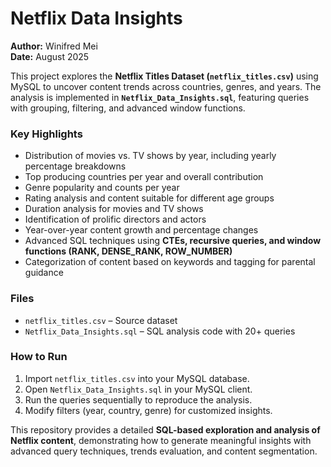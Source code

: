 # Netflix Data Insights

**Author:** Winifred Mei  
**Date:** August 2025

This project explores the **Netflix Titles Dataset (`netflix_titles.csv`)** using MySQL to uncover content trends across countries, genres, and years. The analysis is implemented in **`Netflix_Data_Insights.sql`**, featuring queries with grouping, filtering, and advanced window functions.

### Key Highlights
- Distribution of movies vs. TV shows by year, including yearly percentage breakdowns
- Top producing countries per year and overall contribution
- Genre popularity and counts per year
- Rating analysis and content suitable for different age groups
- Duration analysis for movies and TV shows
- Identification of prolific directors and actors
- Year-over-year content growth and percentage changes
- Advanced SQL techniques using **CTEs, recursive queries, and window functions (RANK, DENSE_RANK, ROW_NUMBER)**
- Categorization of content based on keywords and tagging for parental guidance

### Files
- `netflix_titles.csv` – Source dataset
- `Netflix_Data_Insights.sql` – SQL analysis code with 20+ queries

### How to Run
1. Import `netflix_titles.csv` into your MySQL database.
2. Open `Netflix_Data_Insights.sql` in your MySQL client.
3. Run the queries sequentially to reproduce the analysis.
4. Modify filters (year, country, genre) for customized insights.

This repository provides a detailed **SQL-based exploration and analysis of Netflix content**, demonstrating how to generate meaningful insights with advanced query techniques, trends evaluation, and content segmentation.
